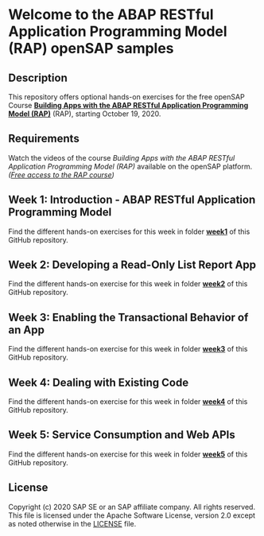 # Welcome to the ABAP RESTful Application Programming Model (RAP) openSAP samples

## Description
This repository offers optional hands-on exercises for the free openSAP Course **[Building Apps with the ABAP RESTful Application Programming Model (RAP)](https://open.sap.com/courses/cp13)** (RAP), starting October 19, 2020.

    
## Requirements
Watch the videos of the course _Building Apps with the ABAP RESTful Application Programming Model (RAP)_ available on the openSAP platform. _([Free access to the RAP course](https://open.sap.com/courses/cp13))_    
       
       
## Week 1: Introduction - ABAP RESTful Application Programming Model
Find the different hands-on exercises for this week in folder **[week1](/week1/README.md)** of this GitHub repository. 
        
    
## Week 2: Developing a Read-Only List Report App
Find the different hands-on exercise for this week in folder **[week2](/week2/README.md)** of this GitHub repository.    
    
    
## Week 3: Enabling the Transactional Behavior of an App
Find the different hands-on exercise for this week in folder **[week3](/week3/README.md)** of this GitHub repository. 
        
    
## Week 4: Dealing with Existing Code
Find the different hands-on exercise for this week in folder **[week4](/week4/README.md)** of this GitHub repository. 
    
    
## Week 5: Service Consumption and Web APIs
Find the different hands-on exercise for this week in folder **[week5](/week5/README.md)** of this GitHub repository. 
    
        
## License
Copyright (c) 2020 SAP SE or an SAP affiliate company. All rights reserved. This file is licensed under the Apache Software License, version 2.0 except as noted otherwise in the [LICENSE](LICENSES/Apache-2.0.txt) file.
            
    
